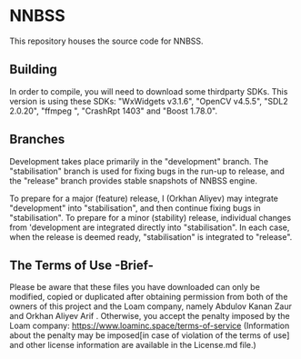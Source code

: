 # NNBSS
This repository houses the source code for NNBSS.


## Building
In order to compile, you will need to download some thirdparty SDKs. This version is using these SDKs: "WxWidgets v3.1.6", "OpenCV v4.5.5", "SDL2 2.0.20", "ffmpeg ", "CrashRpt 1403" and "Boost 1.78.0".

## Branches
Development takes place primarily in the "development" branch. 
The "stabilisation" branch is used for fixing bugs in the run-up to release, 
and the "release" branch provides stable snapshots of NNBSS engine.

To prepare for a major (feature) release, I (Orkhan Aliyev) may integrate "development" into "stabilisation", 
and then continue fixing bugs in "stabilisation". 
To prepare for a minor (stability) release, individual changes from 'development are integrated directly into "stabilisation".
In each case, when the release is deemed ready, "stabilisation" is integrated to "release".


## The Terms of Use -Brief-
Please be aware that these files you have downloaded can only be modified, copied or duplicated after
obtaining permission from both of the owners of this project and the Loam company, namely Abdulov Kanan Zaur and Orkhan Aliyev Arif .
Otherwise, you accept the penalty imposed by the Loam company: https://www.loaminc.space/terms-of-service
(Information about the penalty may be imposed[in case of violation of the terms of use] and other license information are available in the License.md file.)